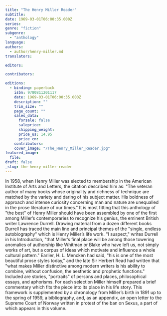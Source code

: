 ```yaml
---
title: "The Henry Miller Reader"
subtitle:
date: 1969-03-01T06:00:35.000Z
series:
genre: "fiction"
subgenre:
  - "anthology"
language:
authors:
  - author/henry-miller.md
translators:

editors:

contributors:

editions:
  - binding: paperback
    isbn: 9780811201117
    date: 1969-03-01T06:00:35.000Z
    description: ""
    trim_size: ""
    page_count: ""
    sales_data:
      forsale: false
      saleprice:
      shipping_weight:
      price_us: 14.95
      price_cn:
    contributors:
    cover_image: "/The_Henry_Miller_Reader.jpg"
featured_image:
  file:
draft: false
_slug: the-henry-miller-reader
---
```


In 1958, when Henry Miller was elected to membership in the American Institute of Arts and Letters, the citation described him as: "The veteran author of many books whose originality and richness of technique are matched by the variety and daring of his subject matter. His boldness of approach and intense curiosity concerning man and nature are unequalled in the prose literature of our times." It is most fitting that this anthology of "the best" of Henry Miller should have been assembled by one of the first among Miller’s contemporaries to recognize his genius, the eminent British writer Lawrence Durrell. Drawing material from a dozen different books Durrell has traced the main line and principal themes of the "single, endless autobiography" which is Henry Miller’s life work. "I suspect," writes Durrell in his Introduction, "that Miller’s final place will be among those towering anomalies of authorship like Whitman or Blake who have left us, not simply works of art, but a corpus of ideas which motivate and influence a whole cultural pattern." Earlier, H. L. Mencken had said, "his is one of the most beautiful prose styles today," and the late Sir Herbert Read had written that "what makes Miller distinctive among modern writers is his ability to combine, without confusion, the aesthetic and prophetic functions." Included are stories, "portraits" of persons and places, philosophical essays, and aphorisms. For each selection Miller himself prepared a brief commentary which fits the piece into its place in his life story. This framework is supplemented by a chronology from Miller’s birth in 1891 up to the spring of 1959, a bibliography, and, as an appendix, an open letter to the Supreme Court of Norway written in protest of the ban on Sexus, a part of which appears in this volume.

